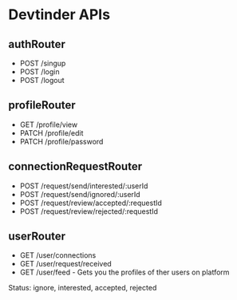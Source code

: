 # Devtinder APIs

## authRouter

- POST /singup
- POST /login
- POST /logout

## profileRouter

- GET /profile/view
- PATCH /profile/edit
- PATCH /profile/password

## connectionRequestRouter

- POST /request/send/interested/:userId
- POST /request/send/ignored/:userId
- POST /request/review/accepted/:requestId
- POST /request/review/rejected/:requestId

## userRouter

- GET /user/connections
- GET /user/request/received
- GET /user/feed - Gets you the profiles of ther users on platform

Status: ignore, interested, accepted, rejected
